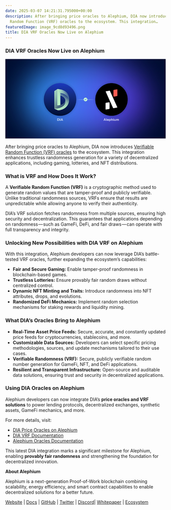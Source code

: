 ```yaml
---
date: 2025-03-07 14:21:31.795000+00:00
description: After bringing price oracles to Alephium, DIA now introduces Verifiable
  Random Function (VRF) oracles to the ecosystem. This integration…
featuredImage: image_9cd8d93496.png
title: DIA VRF Oracles Now Live on Alephium
---
```


### **DIA VRF Oracles Now Live on Alephium**

![](image_9cd8d93496.png)

After bringing price oracles to Alephium, DIA now introduces <a href="https://docs.alephium.org/infrastructure/Oracles/#randomness-oracles" class="markup--anchor markup--p-anchor" data-href="https://docs.alephium.org/infrastructure/Oracles/#randomness-oracles" rel="noopener" target="_blank">Verifiable Random Function (VRF) oracles</a> to the ecosystem. This integration enhances trustless randomness generation for a variety of decentralized applications, including gaming, lotteries, and NFT distributions.

### What is VRF and How Does It Work?

A **Verifiable Random Function (VRF)** is a cryptographic method used to generate random values that are tamper-proof and publicly verifiable. Unlike traditional randomness sources, VRFs ensure that results are unpredictable while allowing anyone to verify their authenticity.

DIA’s VRF solution fetches randomness from multiple sources, ensuring high security and decentralization. This guarantees that applications depending on randomness — such as GameFi, DeFi, and fair draws — can operate with full transparency and integrity.

### Unlocking New Possibilities with DIA VRF on Alephium

With this integration, Alephium developers can now leverage DIA’s battle-tested VRF oracles, further expanding the ecosystem’s capabilities:

- **Fair and Secure Gaming:** Enable tamper-proof randomness in blockchain-based games.
- **Trustless Lotteries:** Ensure provably fair random draws without centralized control.
- **Dynamic NFT Minting and Traits:** Introduce randomness into NFT attributes, drops, and evolutions.
- **Randomized DeFi Mechanics:** Implement random selection mechanisms for staking rewards and liquidity mining.

### What DIA’s Oracles Bring to Alephium

- **Real-Time Asset Price Feeds:** Secure, accurate, and constantly updated price feeds for cryptocurrencies, stablecoins, and more.
- **Customizable Data Sources:** Developers can select specific pricing methodologies, sources, and update mechanisms tailored to their use cases.
- **Verifiable Randomness (VRF):** Secure, publicly verifiable random number generation for GameFi, NFT, and DeFi applications.
- **Resilient and Transparent Infrastructure:** Open-source and auditable data solutions, ensuring trust and security in decentralized applications.

### Using DIA Oracles on Alephium

Alephium developers can now integrate DIA’s **price oracles and VRF solutions** to power lending protocols, decentralized exchanges, synthetic assets, GameFi mechanics, and more.

For more details, visit:

- <a href="https://www.diadata.org/blog/post/dia-price-oracles-alephium-mainnet/" class="markup--anchor markup--li-anchor" data-href="https://www.diadata.org/blog/post/dia-price-oracles-alephium-mainnet/" rel="noopener" target="_blank">DIA Price Oracles on Alephium</a>
- <a href="https://www.diadata.org/onchain-randomness/" class="markup--anchor markup--li-anchor" data-href="https://www.diadata.org/onchain-randomness/" rel="noopener" target="_blank">DIA VRF Documentation</a>
- <a href="https://docs.alephium.org/infrastructure/Oracles/" class="markup--anchor markup--li-anchor" data-href="https://docs.alephium.org/infrastructure/Oracles/" rel="noopener" target="_blank">Alephium Oracles Documentation</a>

This latest DIA integration marks a significant milestone for Alephium, enabling **provably fair randomness** and strengthening the foundation for decentralized innovation.

**About Alephium**

Alephium is a next-generation Proof-of-Work blockchain combining scalability, energy efficiency, and smart contract capabilities to enable decentralized solutions for a better future.

<a href="https://alephium.org/" class="markup--anchor markup--p-anchor" data-href="https://alephium.org/" rel="noopener" target="_blank">Website</a> \| <a href="https://docs.alephium.org/" class="markup--anchor markup--p-anchor" data-href="https://docs.alephium.org/" rel="noopener" target="_blank">Docs</a> \| <a href="https://github.com/alephium" class="markup--anchor markup--p-anchor" data-href="https://github.com/alephium" rel="noopener" target="_blank">GitHub</a> \| <a href="https://twitter.com/alephium" class="markup--anchor markup--p-anchor" data-href="https://twitter.com/alephium" rel="noopener" target="_blank">Twitter</a> \| <a href="https://alephium.org/Discord" class="markup--anchor markup--p-anchor" data-href="https://alephium.org/Discord" rel="noopener" target="_blank">Discord</a>\| <a href="https://github.com/alephium/white-paper" class="markup--anchor markup--p-anchor" data-href="https://github.com/alephium/white-paper" rel="noopener" target="_blank">Whitepaper</a> \| <a href="https://www.alph.land/" class="markup--anchor markup--p-anchor" data-href="https://www.alph.land/" rel="noopener" target="_blank">Ecosystem</a>
